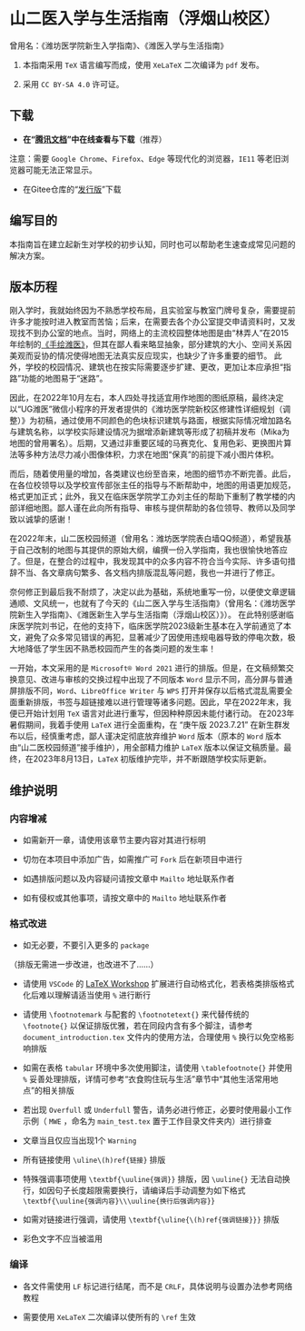 # 山二医入学与生活指南（浮烟山校区）

曾用名：《潍坊医学院新生入学指南》、《潍医入学与生活指南》

1. 本指南采用 `TeX` 语言编写而成，使用 `XeLaTeX` 二次编译为 `pdf` 发布。

2. 采用 `CC BY-SA 4.0` 许可证。

## 下载

- **在“[腾讯文档](https://docs.qq.com/s/ETcQ-ZFSrSsh6MK9bm773q)”中在线查看与下载**（推荐）

注意：需要 `Google Chrome`、`Firefox`、`Edge` 等现代化的浏览器，`IE11` 等老旧浏览器可能无法正常显示。

- 在Gitee仓库的“[发行版](https://gitee.com/mikazo/latex_version/releases/latest)”下载

## 编写目的

本指南旨在建立起新生对学校的初步认知，同时也可以帮助老生速查成常见问题的解决方案。

## 版本历程

刚入学时，我就始终因为不熟悉学校布局，且实验室与教室门牌号复杂，需要提前许多才能按时进入教室而苦恼；后来，在需要去各个办公室提交申请资料时，又发现找不到办公室的地点。当时，网络上的主流校园整体地图是由“林弄人”在2015年绘制的[《手绘潍医》](https://www.zcool.com.cn/work/ZMTgxMDQwMjg=.html)，但其在鄙人看来略显抽象，部分建筑的大小、空间关系因美观而妥协的情况使得地图无法真实反应现实，也缺少了许多重要的细节。
此外，学校的校园情况、建筑也在按实际需要逐步扩建、更改，更加让本应承担“指路”功能的地图易于“迷路”。

因此，在2022年10月左右，本人四处寻找适宜用作地图的图纸原稿，最终决定以“UG潍医”微信小程序的开发者提供的《潍坊医学院新校区修建性详细规划（调整）》为初稿，通过使用不同颜色的色块标识建筑与路面，根据实际情况增加路名与建筑名称，以学校实际建设情况为据增添新建筑等形成了初稿并发布（Mika为地图的曾用署名）。后期，又通过非重要区域的马赛克化、复用色彩、更换图片算法等多种方法尽力减小图像体积，力求在地图“保真”的前提下减小图片体积。

而后，随着使用量的增加，各类建议也纷至沓来，地图的细节亦不断完善。此后，在各位校领导以及学校宣传部张主任的指导与不断帮助中，地图的用语更加规范，格式更加正式；此外，我又在临床医学院学工办刘主任的帮助下重制了教学楼的内部详细地图。鄙人谨在此向所有指导、审核与提供帮助的各位领导、教师以及同学致以诚挚的感谢！

在2022年末，山二医校园频道（曾用名：潍坊医学院表白墙QQ频道），希望我基于自己改制的地图与其提供的原始大纲，编撰一份入学指南，我也很愉快地答应了。但是，在整合的过程中，我发现其中的众多内容不符合当今实际、许多语句措辞不当、各文章病句繁多、各文档内排版混乱等问题，我也一并进行了修正。

奈何修正到最后我不耐烦了，决定以此为基础，系统地重写一份，以便使文章逻辑通顺、文风统一，也就有了今天的《山二医入学与生活指南》（曾用名：《潍坊医学院新生入学指南》、《潍医新生入学与生活指南（浮烟山校区）》）。
在此特别感谢临床医学院刘书记，在他的支持下，临床医学院2023级新生基本在入学前通览了本文，避免了众多常见错误的再犯，显著减少了因使用违规电器导致的停电次数，极大地降低了学生因不熟悉校园而产生的各类问题的发生率！

一开始，本文采用的是 `Microsoft® Word 2021` 进行的排版。但是，在文稿频繁交换意见、改进与审核的交换过程中出现了不同版本 `Word` 显示不同，高分屏与普通屏排版不同，`Word`、`LibreOffice Writer` 与 `WPS` 打开并保存以后格式混乱需要全面重新排版，书签与超链接难以进行管理等诸多问题。因此，早在2022年末，我便已开始计划用 `TeX` 语言对此进行重写，但因种种原因未能付诸行动。
在2023年暑假期间，我着手使用 `LaTeX` 进行全面重构，在 “庚午版 2023.7.21” 在新生群发布以后，经慎重考虑，鄙人谨决定彻底放弃维护 `Word` 版本（原本的 `Word` 版本由“山二医校园频道”接手维护），用全部精力维护 `LaTeX` 版本以保证文稿质量。最终，在2023年8月13日，`LaTeX` 初版维护完毕，并不断跟随学校实际更新。

## 维护说明

### 内容增减

- 如需新开一章，请使用该章节主要内容对其进行标明

- 切勿在本项目中添加广告，如需推广可 `Fork` 后在新项目中进行

- 如遇排版问题以及内容疑问请按文章中 `Mailto` 地址联系作者

- 如有侵权或其他事项，请按文章中的 `Mailto` 地址联系作者

### 格式改进

- 如无必要，不要引入更多的 `package`

（排版无需进一步改进，也改进不了……）

- 请使用 `VSCode` 的 [LaTeX Workshop](https://marketplace.visualstudio.com/items?itemName=James-Yu.latex-workshop) 扩展进行自动格式化，若表格类排版格式化后难以理解请适当使用 `%` 进行断行

- 请使用 `\footnotemark` 与配套的 `\footnotetext{}` 来代替传统的 `\footnote{}` 以保证排版优雅，若在同段内含有多个脚注，请参考 `document_introduction.tex` 文件内的使用方法，合理使用 `%` 换行以免空格影响排版

- 如需在表格 `tabular` 环境中多次使用脚注，请使用 `\tablefootnote{}` 并使用 `%` 妥善处理排版，详情可参考“衣食购住玩与生活”章节中“其他生活常用地点”的相关排版

- 若出现 `Overfull` 或 `Underfull` 警告，请务必进行修正，必要时使用最小工作示例（ `MWE` ，命名为 `main_test.tex` 置于工作目录文件夹内）进行排查

- 文章当且仅应当出现1个 `Warning`

- 所有链接使用 `\uline\(h)ref{链接}` 排版

- 特殊强调事项使用 `\textbf{\uuline{强调}}` 排版，因 `\uuline{}` 无法自动换行，如因句子长度超限需要换行，请编译后手动调整为如下格式 `\textbf{\uuline{强调内容}\\\uuline{换行后强调内容}}`

- 如需对链接进行强调，请使用 `\textbf{\uline{\(h)ref{强调链接}}}` 排版

- 彩色文字不应当被滥用

### 编译

- 各文件需使用 `LF` 标记进行结尾，而不是 `CRLF`，具体说明与设置办法参考网络教程

- 需要使用 `XeLaTeX` 二次编译以使所有的 `\ref` 生效
